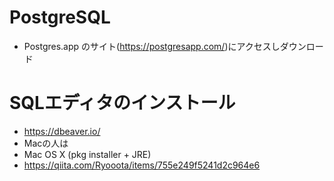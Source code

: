 # PostgreSQL
- Postgres.app のサイト(https://postgresapp.com/)にアクセスしダウンロード

# SQLエディタのインストール
- https://dbeaver.io/
- Macの人は
-  Mac OS X (pkg installer + JRE)
  - https://qiita.com/Ryooota/items/755e249f5241d2c964e6


